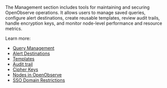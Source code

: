 The Management section includes tools for maintaining and securing OpenObserve operations. It allows users to manage saved queries, configure alert destinations, create reusable templates, review audit trails, handle encryption keys, and monitor node-level performance and resource metrics.

Learn more: 

- [Query Management](../management/query-management/)
- [Alert Destinations](../management/alert-destinations/)
- [Templates](../management/templates/)
- [Audit trail](../management/audit-trail/)
- [Cipher Keys](../management/cipher-keys/)
- [Nodes in OpenObserve](../management/nodes/)
- [SSO Domain Restrictions](../management/sso-domain-restrictions/)